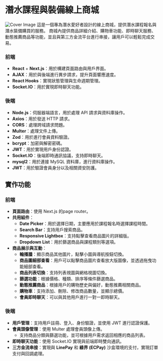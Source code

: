 # 潛水課程與裝備線上商城
![Cover Image](cover.png)
這是一個專為潛水愛好者設計的線上商城，提供潛水課程報名與潛水裝備購買的服務。
商城內提供商品詳細介紹、購物車功能、即時聊天服務、動態推薦商品等功能，並且與第三方金流平台進行串接，讓用戶可以輕鬆完成交易。

### 前端
- **React** + **Next.js**：用於構建頁面路由與用戶界面。
- **AJAX**：用於與後端進行異步請求，提升頁面響應速度。
- **React Hooks**：實現狀態管理與生命週期管理。
- **Socket.IO**：用於實現即時聊天功能。

### 後端
- **Node.js**：伺服器端語言，用於處理 API 請求與資料庫操作。
- **Axios**：用於發送 HTTP 請求。
- **CORS**：處理跨域請求問題。
- **Multer**：處理文件上傳。
- **Zod**：用於進行會員資料驗證。
- **bcrypt**：加密與解密密碼。
- **JWT**：用於實現用戶身份認證。
- **Socket.IO**：後端即時通訊協議，支持即時聊天。
- **mysql2**：用於連接 MySQL 資料庫，進行資料庫操作。
- **JWT**：用於驗證會員身分以及相關資安防護。
  
## 實作功能

### 前端
- **頁面路由**：使用 Next.js 的page router。
- **共用組件**：
  - **Date Picker**：用於選擇日期，主要應用於課程報名時選擇課程時間。
  - **Search Bar**：支持用戶搜索商品。
  - **Responsive Lightbox**：支持點擊查看商品圖片的詳細版。
  - **Dropdown List**：用於篩選商品與課程類別等選項。
- **商品展示與互動**：
  - **輪播牆**：顯示商品其他圖片，點擊小圖與導航按鈕切換。
  - **商品圖細部查看**：用戶可以點擊商品圖片查看放大版圖像，並透過拖曳功能細部查看。
  - **商品列表切換**：支持列表視圖與網格視圖切換。
  - **篩選功能**：根據價格、種類、排序等條件篩選商品。
  - **動態推薦商品**：根據用戶的購物歷史與偏好，動態推薦相關商品。
  - **購物車**：支持添加、刪除、修改商品數量，並顯示總價。
  - **會員即時聊天**：可以與其他用戶進行一對一即時聊天。

### 後端
- **用戶管理**：支持用戶註冊、登入、身份驗證，並使用 JWT 進行認證保護。
- **會員頭像管理**：使用 Multer 處理會員頭像上傳。
  - 支持商品分類與篩選功能，並可根據用戶需求返回相應的商品列表。
- **即時聊天功能**：使用 Socket.IO 實現與前端即時雙向通訊。
- **三方金流串接**：實現與 **LinePay** 和 **綠界 (ECPay)** 沙盒環境的支付，實現訂單支付與回調處理。
